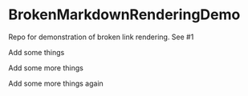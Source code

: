 # BrokenMarkdownRenderingDemo
Repo for demonstration of broken link rendering. See #1

Add some things

Add some more things

Add some more things again
